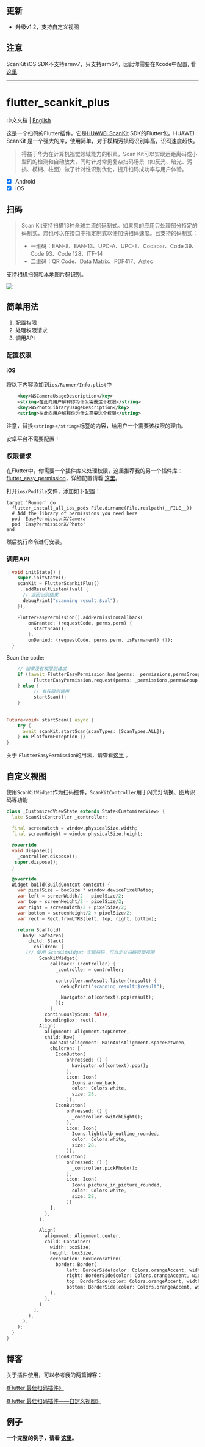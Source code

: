 ## 更新
* 升级v1.2，支持自定义视图

## 注意

ScanKit iOS SDK不支持armv7，只支持arm64，因此你需要在Xcode中配置, 看[这里](https://github.com/arcticfox1919/flutter-scankit/issues/13).

------


# flutter_scankit_plus



中文文档 | [English](README.md)

这是一个扫码的Flutter插件，它是[HUAWEI ScanKit](https://developer.huawei.com/consumer/cn/doc/development/HMSCore-Guides-V5/service-introduction-0000001050041994-V5) SDK的Flutter包。HUAWEI ScanKit 是一个强大的库，使用简单，对于模糊污损码识别率高，识码速度超快。

> 得益于华为在计算机视觉领域能力的积累，Scan Kit可以实现远距离码或小型码的检测和自动放大，同时针对常见复杂扫码场景（如反光、暗光、污损、模糊、柱面）做了针对性识别优化，提升扫码成功率与用户体验。

- [x] Android
- [x] iOS

## 扫码

>   Scan Kit支持扫描13种全球主流的码制式。如果您的应用只处理部分特定的码制式，您也可以在接口中指定制式以便加快扫码速度。已支持的码制式：
>
>   - 一维码：EAN-8、EAN-13、UPC-A、UPC-E、Codabar、Code 39、Code 93、Code 128、ITF-14
>   - 二维码：QR Code、Data Matrix、PDF417、Aztec

支持相机扫码和本地图片码识别。


![](https://gitee.com/arcticfox1919/ImageHosting/raw/master/img/ScanScreenshot20210428.gif)


## 简单用法

1. 配置权限
2. 处理权限请求
3. 调用API

### 配置权限

#### iOS

将以下内容添加到`ios/Runner/Info.plist`中

```xml
    <key>NSCameraUsageDescription</key>
    <string>在此向用户解释你为什么需要这个权限</string>
    <key>NSPhotoLibraryUsageDescription</key>
    <string>在此向用户解释你为什么需要这个权限</string>
```

注意，替换`<string></string>`标签的内容，给用户一个需要该权限的理由。

安卓平台不需要配置！

### 权限请求

在Flutter中，你需要一个插件库来处理权限，这里推荐我的另一个插件库：[flutter_easy_permission](https://pub.dev/packages/flutter_easy_permission)，详细配置请看 [这里](https://github.com/arcticfox1919/flutter_easy_permission)。

打开`ios/Podfile`文件，添加如下配置：

```
target 'Runner' do
  flutter_install_all_ios_pods File.dirname(File.realpath(__FILE__))
  # Add the library of permissions you need here
  pod 'EasyPermissionX/Camera'
  pod 'EasyPermissionX/Photo'
end
```

然后执行命令进行安装。

### 调用API

```dart
  void initState() {
    super.initState();
    scanKit = FlutterScankitPlus()
	 ..addResultListen((val) {
	  // 返回识别结果
      debugPrint("scanning result:$val");
    });

    FlutterEasyPermission().addPermissionCallback(
        onGranted: (requestCode, perms,perm) {
          startScan();
        },
        onDenied: (requestCode, perms,perm, isPermanent) {});
  }
```

Scan the code:

```dart
    // 如果没有权限则请求
    if (!await FlutterEasyPermission.has(perms: _permissions,permsGroup: _permissionGroup)) {
          FlutterEasyPermission.request(perms: _permissions,permsGroup: _permissionGroup);
    } else {
          // 有权限则调用
          startScan();
    }
    
    
Future<void> startScan() async {
    try {
      await scanKit.startScan(scanTypes: [ScanTypes.ALL]);
    } on PlatformException {}
}
```

关于 `FlutterEasyPermission`的用法，请查看[这里](https://github.com/arcticfox1919/flutter_easy_permission) 。

## 自定义视图

使用`ScanKitWidget`作为扫码控件，`ScanKitController`用于闪光灯切换、图片识码等功能

```dart
class _CustomizedViewState extends State<CustomizedView> {
  late ScanKitController _controller;

  final screenWidth = window.physicalSize.width;
  final screenHeight = window.physicalSize.height;
  
  @override
  void dispose(){
    _controller.dispose();
   super.dispose(); 
  }

  @override
  Widget build(BuildContext context) {
    var pixelSize = boxSize * window.devicePixelRatio;
    var left = screenWidth/2 - pixelSize/2;
    var top = screenHeight/2 - pixelSize/2;
    var right = screenWidth/2 + pixelSize/2;
    var bottom = screenHeight/2 + pixelSize/2;
    var rect = Rect.fromLTRB(left, top, right, bottom);

    return Scaffold(
      body: SafeArea(
        child: Stack(
          children: [
	   /// 使用 ScanKitWidget 实现扫码，可自定义扫码页面视图
            ScanKitWidget(
                callback: (controller) {
                  _controller = controller;

                  controller.onResult.listen((result) {
                    debugPrint("scanning result:$result");

                    Navigator.of(context).pop(result);
                  });
                },
              continuouslyScan: false,
              boundingBox: rect),
            Align(
              alignment: Alignment.topCenter,
              child: Row(
                mainAxisAlignment: MainAxisAlignment.spaceBetween,
                children: [
                  IconButton(
                      onPressed: () {
                        Navigator.of(context).pop();
                      },
                      icon: Icon(
                        Icons.arrow_back,
                        color: Colors.white,
                        size: 28,
                      )),
                  IconButton(
                      onPressed: () {
                        _controller.switchLight();
                      },
                      icon: Icon(
                        Icons.lightbulb_outline_rounded,
                        color: Colors.white,
                        size: 28,
                      )),
                  IconButton(
                      onPressed: () {
                        _controller.pickPhoto();
                      },
                      icon: Icon(
                        Icons.picture_in_picture_rounded,
                        color: Colors.white,
                        size: 28,
                      ))
                ],
              ),
            ),

            Align(
              alignment: Alignment.center,
              child: Container(
                width: boxSize,
                height: boxSize,
                decoration: BoxDecoration(
                  border: Border(
                      left: BorderSide(color: Colors.orangeAccent, width: 2),
                      right: BorderSide(color: Colors.orangeAccent, width: 2),
                      top: BorderSide(color: Colors.orangeAccent, width: 2),
                      bottom: BorderSide(color: Colors.orangeAccent, width: 2)),
                ),
              ),
            )
          ],
        ),
      ),
    );
  }
}

```

## 博客
关于插件使用，可以参考我的两篇博客：


[《Flutter 最佳扫码插件》](https://arcticfox.blog.csdn.net/article/details/116238958)


[《Flutter 最佳扫码插件——自定义视图》](https://arcticfox.blog.csdn.net/article/details/120261000)


## 例子

**一个完整的例子，请看 [这里](https://github.com/arcticfox1919/flutter-scankit/blob/main/example/lib/main.dart)。**

